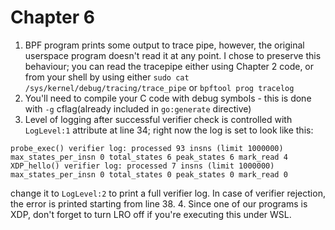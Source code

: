 # Chapter 6
1. BPF program prints some output to trace pipe, however, the original userspace program doesn't read it at any point. I chose to preserve this behaviour; you can read the tracepipe either using Chapter 2 code, or from your shell by using either `sudo cat /sys/kernel/debug/tracing/trace_pipe` or `bpftool prog tracelog`
2. You'll need to compile your C code with debug symbols - this is done with `-g` cflag(already included in `go:generate` directive)
3. Level of logging after successful verifier check is controlled with `LogLevel:1` attribute at line 34; right now the log is set to look like this:
```
probe_exec() verifier log: processed 93 insns (limit 1000000) max_states_per_insn 0 total_states 6 peak_states 6 mark_read 4
XDP_hello() verifier log: processed 7 insns (limit 1000000) max_states_per_insn 0 total_states 0 peak_states 0 mark_read 0
```
change it to `LogLevel:2` to print a full verifier log. In case of verifier rejection, the error is printed starting from line 38.
4. Since one of our programs is XDP, don't forget to turn LRO off if you're executing this under WSL.
